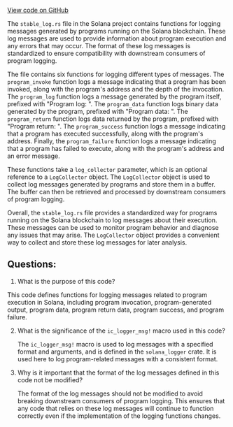 [View code on GitHub](https://github.com/solana-labs/solana/blob/master/program-runtime/src/stable_log.rs)

The `stable_log.rs` file in the Solana project contains functions for logging messages generated by programs running on the Solana blockchain. These log messages are used to provide information about program execution and any errors that may occur. The format of these log messages is standardized to ensure compatibility with downstream consumers of program logging.

The file contains six functions for logging different types of messages. The `program_invoke` function logs a message indicating that a program has been invoked, along with the program's address and the depth of the invocation. The `program_log` function logs a message generated by the program itself, prefixed with "Program log: ". The `program_data` function logs binary data generated by the program, prefixed with "Program data: ". The `program_return` function logs data returned by the program, prefixed with "Program return: ". The `program_success` function logs a message indicating that a program has executed successfully, along with the program's address. Finally, the `program_failure` function logs a message indicating that a program has failed to execute, along with the program's address and an error message.

These functions take a `log_collector` parameter, which is an optional reference to a `LogCollector` object. The `LogCollector` object is used to collect log messages generated by programs and store them in a buffer. The buffer can then be retrieved and processed by downstream consumers of program logging.

Overall, the `stable_log.rs` file provides a standardized way for programs running on the Solana blockchain to log messages about their execution. These messages can be used to monitor program behavior and diagnose any issues that may arise. The `LogCollector` object provides a convenient way to collect and store these log messages for later analysis.
## Questions: 
 1. What is the purpose of this code?
   
   This code defines functions for logging messages related to program execution in Solana, including program invocation, program-generated output, program data, program return data, program success, and program failure.

2. What is the significance of the `ic_logger_msg!` macro used in this code?
   
   The `ic_logger_msg!` macro is used to log messages with a specified format and arguments, and is defined in the `solana_logger` crate. It is used here to log program-related messages with a consistent format.

3. Why is it important that the format of the log messages defined in this code not be modified?
   
   The format of the log messages should not be modified to avoid breaking downstream consumers of program logging. This ensures that any code that relies on these log messages will continue to function correctly even if the implementation of the logging functions changes.